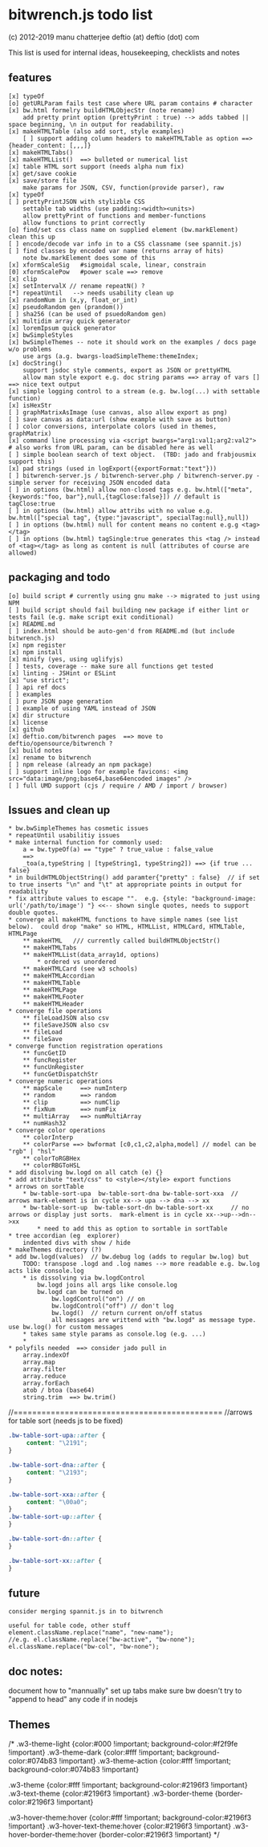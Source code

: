 # bitwrench.js todo list  
(c) 2012-2019 manu chatterjee 
 			  deftio (at) deftio (dot) com

This list is used for internal ideas, housekeeping, checklists and notes

## features
	[x] typeOf
	[o] getURLParam fails test case where URL param contains # character
	[x] bw.html formelry buildHTMLObjecStr (note rename)
		add pretty print option (prettyPrint : true) --> adds tabbed || space beginning, \n in output for readability.
	[x] makeHTMLTable (also add sort, style examples)
		[ ] support adding column headers to makeHTMLTable as option ==> {header_content: [,,,]}
	[x] makeHTMLTabs()
	[x] makeHTMLList()  ==> bulleted or numerical list
 	[x] table HTML sort support (needs alpha num fix)
	[x] get/save cookie
	[x] save/store file 
		make params for JSON, CSV, function(provide parser), raw 
	[x] typeOf
	[ ] prettyPrintJSON with stylizble CSS
		settable tab widths (use padding:<width><units>)
		allow prettyPrint of functions and member-functions
		allow functions to print correctly
	[o] find/set css class name on supplied element (bw.markElement)  clean this up
	[ ] encode/decode var info in to a CSS classname (see spannit.js)
	[ ] find classes by encoded var name (returns array of hits)
		note bw.markElement does some of this
	[x] xformScaleSig   #sigmoidal scale, linear, constrain
	[0] xformScalePow   #power scale ==> remove
	[x] clip 
	[x] setIntervalX // rename repeatN() ?
	[*] repeatUntil   --> needs usability clean up
	[x] randomNum in (x,y, float_or_int)
	[x] pseudoRandom gen (prandom())
	[ ] sha256 (can be used of psuedoRandom gen)
	[x] multidim array quick generator
	[x] loremIpsum quick generator
 	[x] bwSimpleStyles
 	[x] bwSimpleThemes -- note it should work on the examples / docs page w/o problems
 		use args (a.g. bwargs-loadSimpleTheme:themeIndex;
 	[x] docString()
 		support jsdoc style comments, export as JSON or prettyHTML
 		allow man style export e.g. doc string params ==> array of vars [] ==> nice text output 
 	[x] simple logging control to a stream (e.g. bw.log(...) with settable function)
 	[x] isHexStr 
 	[ ] graphMatrixAsImage (use canvas, also allow export as png)
 	[ ] save canvas as data:url (show example with save as button)
 	[ ] color conversions, interpolate colors (used in themes, graphMatrix)
 	[x] command line processing via <script bwargs="arg1:val1;arg2:val2">  # also works from URL param, can be disabled here as well 
 	[ ] simple boolean search of text object.  (TBD: jado and frabjousmix support this)
 	[x] pad strings (used in logExport({exportFormat:"text"}))
 	[ ] bitwrench-server.js / bitwrench-server.php / bitwrench-server.py - simple server for receiving JSON encoded data
 	[ ] in options (bw.html) allow non-closed tags e.g. bw.html(["meta",{keywords:"foo, bar"},null,{tagClose:false}]) // default is tagClose:true
 	[ ] in options (bw.html) allow attribs with no value e.g. bw.html(["special tag", {type:"javascript", specialTag:null},null])
 	[ ] in options (bw.html) null for content means no content e.g.g <tag></tag>
 	[ ] in options (bw.html) tagSingle:true generates this <tag /> instead of <tag></tag> as long as content is null (attributes of course are allowed)


## packaging and todo
	[o] build script # currently using gnu make --> migrated to just using NPM
	[ ] build script should fail building new package if either lint or tests fail (e.g. make script exit conditional)
	[x] README.md
	[ ] index.html should be auto-gen'd from README.md (but include bitwrench.js)
	[x] npm register
	[x] npm install 
	[x] minify (yes, using uglifyjs)
	[ ] tests, coverage -- make sure all functions get tested
	[x] linting - JSHint or ESLint
	[x] "use strict";
	[ ] api ref docs
	[ ] examples 
	[ ] pure JSON page generation
	[ ] example of using YAML instead of JSON
	[x] dir structure
	[x] license
	[x] github
	[x] deftio.com/bitwrench pages  ==> move to deftio/opensource/bitwrench ?
	[x] build notes
	[x] rename to bitwrench
	[ ] npm release (already an npm package)
	[ ] support inline logo for example favicons: <img src="data:image/png;base64,base64encoded images" /> 
	[ ] full UMD support (cjs / require / AMD / import / browser)

## Issues and clean up
 	* bw.bwSimpleThemes has cosmetic issues
	* repeatUntil usabilitiy issues
	* make internal function for commonly used:
		a = bw.typeOf(a) == "type" ? true_value : false_value
		==>
		_toa(a,typeString | [typeString1, typeString2]) ==> {if true ... false}
	* in buildHTMLObjectString() add paramter{"pretty" : false}  // if set to true inserts "\n" and "\t" at appropriate points in output for readability
	* fix attribute values to escape "".  e.g. {style: "background-image: url('/path/to/image') "} <<-- shown single quotes, needs to support double quotes.  
	* converge all makeHTML functions to have simple names (see list below).  could drop "make" so HTML, HTMLList, HTMLCard, HTMLTable, HTMLPage
		** makeHTML   /// currently called buildHTMLObjectStr()
		** makeHTMLTabs
		** makeHTMLList(data_array1d, options)
			* ordered vs unordered
		** makeHTMLCard (see w3 schools)
		** makeHTMLAccordian
		** makeHTMLTable
		** makeHTMLPage
		** makeHTMLFooter
		** makeHTMLHeader
	* converge file operations
		** fileLoadJSON also csv 
		** fileSaveJSON also csv 
		** fileLoad
		** fileSave
	* converge function registration operations
		** funcGetID
		** funcRegister
		** funcUnRegister
		** funcGetDispatchStr
	* converge numeric operations
		** mapScale 	==> numInterp
		** random   	==> random
		** clip     	==> numClip
		** fixNum   	==> numFix
		** multiArray	==> numMultiArray
		** numHash32
	* converge color operations
		** colorInterp
		** colorParse ==> bwformat [c0,c1,c2,alpha,model] // model can be "rgb" | "hsl" 
		** colorToRGBHex
		** colorRBGToHSL
	* add disolving bw.logd on all catch (e) {}
	* add attribute "text/css" to <style></style> export functions
	* arrows on sortTable
		* bw-table-sort-upa  bw-table-sort-dna bw-table-sort-xxa  // arrows mark-element is in cycle xx--> upa --> dna --> xx
		* bw-table-sort-up  bw-table-sort-dn bw-table-sort-xx     // no arrows or display just sorts.  mark-elment is in cycle xx-->up-->dn-->xx 
			* need to add this as option to sortable in sortTable 
	* tree accordian (eg  explorer)
		indented divs with show / hide
	* makeThemes directory (?)
	* add bw.logd(values)  // bw.debug log (adds to regular bw.log) but
		TODO: transpose .logd and .log names --> more readable e.g. bw.log acts like console.log
		* is dissolving via bw.logdControl
			bw.logd joins all args like console.log
			bw.logd can be turned on
				bw.logdControl("on") // on
				bw.logdControl("off") // don't log
				bw.logd()  // return current on/off status
				all messages are writtend with "bw.logd" as message type.  use bw.log() for custom messages
		* takes same style params as console.log (e.g. ...)
		*
	* polyfils needed  ==> consider jado pull in
		array.indexOf
		array.map
		array.filter
		array.reduce
		array.forEach
		atob / btoa (base64)
		string.trim  ==> bw.trim() 


//=============================================
//arrows for table sort (needs js to be fixed)
``` css
.bw-table-sort-upa::after {
     content: "\2191"; 
}

.bw-table-sort-dna::after {
     content: "\2193"; 
}

.bw-table-sort-xxa::after {
     content: "\00a0"; 
}
.bw-table-sort-up::after {
}

.bw-table-sort-dn::after {
}

.bw-table-sort-xx::after {
}
```
## future
	consider merging spannit.js in to bitwrench

```
useful for table code, other stuff	
element.className.replace("name", "new-name");
//e.g. el.className.replace("bw-active", "bw-none");
el.className.replace("bw-col", "bw-none");

```

## doc notes:
document how to "mannually" set up tabs
make sure bw doesn't try to "append to head" any code if in nodejs


## Themes

/*
.w3-theme-light   {color:#000 !important; background-color:#f2f9fe !important}
.w3-theme-dark    {color:#fff !important; background-color:#074b83 !important}
.w3-theme-action  {color:#fff !important; background-color:#074b83 !important}

.w3-theme         {color:#fff !important; background-color:#2196f3 !important}
.w3-text-theme    {color:#2196f3 !important}
.w3-border-theme  {border-color:#2196f3 !important}

.w3-hover-theme:hover {color:#fff !important; background-color:#2196f3 !important}
.w3-hover-text-theme:hover {color:#2196f3 !important}
.w3-hover-border-theme:hover {border-color:#2196f3 !important}
*/

